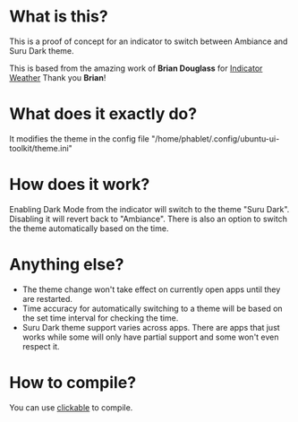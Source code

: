 # What is this?
This is a proof of concept for an indicator to switch between Ambiance and Suru Dark theme.

This is based from the amazing work of **Brian Douglass** for [Indicator Weather](https://gitlab.com/bhdouglass/indicator-weather)
Thank you **Brian**!

# What does it exactly do?
It modifies the theme in the config file "/home/phablet/.config/ubuntu-ui-toolkit/theme.ini"

# How does it work?
Enabling Dark Mode from the indicator will switch to the theme "Suru Dark". Disabling it will revert back to "Ambiance". There is also an option to switch the theme automatically based on the time.

# Anything else?
- The theme change won't take effect on currently open apps until they are restarted. 
- Time accuracy for automatically switching to a theme will be based on the set time interval for checking the time.
- Suru Dark theme support varies across apps. There are apps that just works while some will only have partial support and some won't even respect it.

# How to compile?
You can use [clickable](https://clickable-ut.dev) to compile.
